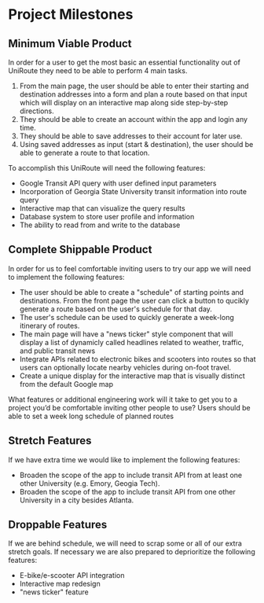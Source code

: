 # Project Milestones

## Minimum Viable Product

In order for a user to get the most basic an essential functionality out of UniRoute they need to be able to perform 4 main tasks.

1. From the main page, the user should be able to enter their starting and destination addresses into a form and plan a route based on that input which will display on an interactive map along side step-by-step directions.
2. They should be able to create an account within the app and login any time.
3. They should be able to save addresses to their account for later use.
4. Using saved addresses as input (start & destination), the user should be able to generate a route to that location.

To accomplish this UniRoute will need the following features:

- Google Transit API query with user defined input parameters
- Incorporation of Georgia State University transit information into route query
- Interactive map that can visualize the query results
- Database system to store user profile and information
- The ability to read from and write to the database

## Complete Shippable Product

In order for us to feel comfortable inviting users to try our app we will need to implement the following features:

- The user should be able to create a "schedule" of starting points and destinations. From the front page the user can click a button to qucikly generate a route based on the user's schedule for that day.
- The user's schedule can be used to quickly generate a week-long itinerary of routes.
- The main page will have a "news ticker" style component that will display a list of dynamicly called headlines related to weather, traffic, and public transit news
- Integrate APIs related to electronic bikes and scooters into routes so that users can optionally locate nearby vehicles during on-foot travel.
- Create a unique display for the interactive map that is visually distinct from the default Google map

What features or additional engineering work will it take to get you to a project you’d be comfortable inviting other people to use?
Users should be able to set a week long schedule of planned routes

## Stretch Features

If we have extra time we would like to implement the following features:

- Broaden the scope of the app to include transit API from at least one other University (e.g. Emory, Geogia Tech).
- Broaden the scope of the app to include transit API from one other University in a city besides Atlanta.

## Droppable Features

If we are behind schedule, we will need to scrap some or all of our extra stretch goals. If necessary we are also prepared to deprioritize the following features:

- E-bike/e-scooter API integration
- Interactive map redesign
- "news ticker" feature
